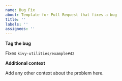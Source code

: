 ```yaml
---
name: Bug Fix
about: Template for Pull Request that fixes a bug
title: ''
labels: ''
assignees: ''
---
```



**Tag the bug**


Fixes `kivy-utilities/example#42`


**Additional context**


Add any other context about the problem here.
